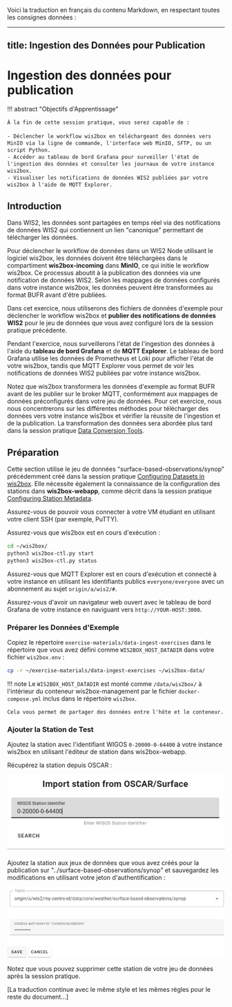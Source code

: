 Voici la traduction en français du contenu Markdown, en respectant toutes les consignes données :

---
title: Ingestion des Données pour Publication
---

# Ingestion des données pour publication

!!! abstract "Objectifs d'Apprentissage"

    À la fin de cette session pratique, vous serez capable de :
    
    - Déclencher le workflow wis2box en téléchargeant des données vers MinIO via la ligne de commande, l'interface web MinIO, SFTP, ou un script Python.
    - Accéder au tableau de bord Grafana pour surveiller l'état de l'ingestion des données et consulter les journaux de votre instance wis2box.
    - Visualiser les notifications de données WIS2 publiées par votre wis2box à l'aide de MQTT Explorer.

## Introduction

Dans WIS2, les données sont partagées en temps réel via des notifications de données WIS2 qui contiennent un lien "canonique" permettant de télécharger les données.

Pour déclencher le workflow de données dans un WIS2 Node utilisant le logiciel wis2box, les données doivent être téléchargées dans le compartiment **wis2box-incoming** dans **MinIO**, ce qui initie le workflow wis2box. Ce processus aboutit à la publication des données via une notification de données WIS2. Selon les mappages de données configurés dans votre instance wis2box, les données peuvent être transformées au format BUFR avant d'être publiées.

Dans cet exercice, nous utiliserons des fichiers de données d'exemple pour déclencher le workflow wis2box et **publier des notifications de données WIS2** pour le jeu de données que vous avez configuré lors de la session pratique précédente.

Pendant l'exercice, nous surveillerons l'état de l'ingestion des données à l'aide du **tableau de bord Grafana** et de **MQTT Explorer**. Le tableau de bord Grafana utilise les données de Prometheus et Loki pour afficher l'état de votre wis2box, tandis que MQTT Explorer vous permet de voir les notifications de données WIS2 publiées par votre instance wis2box.

Notez que wis2box transformera les données d'exemple au format BUFR avant de les publier sur le broker MQTT, conformément aux mappages de données préconfigurés dans votre jeu de données. Pour cet exercice, nous nous concentrerons sur les différentes méthodes pour télécharger des données vers votre instance wis2box et vérifier la réussite de l'ingestion et de la publication. La transformation des données sera abordée plus tard dans la session pratique [Data Conversion Tools](../data-conversion-tools).

## Préparation

Cette section utilise le jeu de données "surface-based-observations/synop" précédemment créé dans la session pratique [Configuring Datasets in wis2box](/practical-sessions/configuring-wis2box-datasets). Elle nécessite également la connaissance de la configuration des stations dans **wis2box-webapp**, comme décrit dans la session pratique [Configuring Station Metadata](/practical-sessions/configuring-station-metadata).

Assurez-vous de pouvoir vous connecter à votre VM étudiant en utilisant votre client SSH (par exemple, PuTTY).

Assurez-vous que wis2box est en cours d'exécution :

```bash
cd ~/wis2box/
python3 wis2box-ctl.py start
python3 wis2box-ctl.py status
```

Assurez-vous que MQTT Explorer est en cours d'exécution et connecté à votre instance en utilisant les identifiants publics `everyone/everyone` avec un abonnement au sujet `origin/a/wis2/#`.

Assurez-vous d'avoir un navigateur web ouvert avec le tableau de bord Grafana de votre instance en naviguant vers `http://YOUR-HOST:3000`.

### Préparer les Données d'Exemple

Copiez le répertoire `exercise-materials/data-ingest-exercises` dans le répertoire que vous avez défini comme `WIS2BOX_HOST_DATADIR` dans votre fichier `wis2box.env` :

```bash
cp -r ~/exercise-materials/data-ingest-exercises ~/wis2box-data/
```

!!! note
    Le `WIS2BOX_HOST_DATADIR` est monté comme `/data/wis2box/` à l'intérieur du conteneur wis2box-management par le fichier `docker-compose.yml` inclus dans le répertoire `wis2box`.
    
    Cela vous permet de partager des données entre l'hôte et le conteneur.

### Ajouter la Station de Test

Ajoutez la station avec l'identifiant WIGOS `0-20000-0-64400` à votre instance wis2box en utilisant l'éditeur de station dans wis2box-webapp.

Récupérez la station depuis OSCAR :

<img alt="oscar-station" src="../../assets/img/webapp-test-station-oscar-search.png" width="600">

Ajoutez la station aux jeux de données que vous avez créés pour la publication sur "../surface-based-observations/synop" et sauvegardez les modifications en utilisant votre jeton d'authentification :

<img alt="webapp-test-station" src="../../assets/img/webapp-test-station-save.png" width="800">

Notez que vous pouvez supprimer cette station de votre jeu de données après la session pratique.

[La traduction continue avec le même style et les mêmes règles pour le reste du document...]